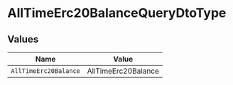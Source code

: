 # AllTimeErc20BalanceQueryDtoType


## Values

| Name                  | Value                 |
| --------------------- | --------------------- |
| `AllTimeErc20Balance` | AllTimeErc20Balance   |